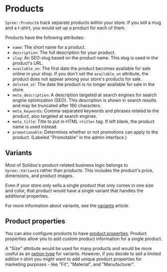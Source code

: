 # Products

`Spree::Product`s track separate products within your store. If you sell a mug
and a t-shirt, you would set up a product for each of them.

Products have the following attributes:

- `name`: The short name for a product.
- `description`: The full description for your product.
- `slug`: An SEO-slug based on the product name. This slug is used in the
  product's URL.
- `available_on`: The first date the product becomes available for sale online
  in your shop. If you don't set the `available_on` attribute, the product does
  not appear among your store's products for sale.
- `deleted_at`: The date the product is no longer available for sale in the
   store.
- `meta_description`: A description targeted at search engines for search engine
   optimization (SEO). This description is shown in search results and may be
   truncated after 160 characters.
- `meta_keywords`: Comma-separated keywords and phrases related to the product,
   also targeted at search engines.
- `meta_title`: Title to put in HTML `<title>` tag. If left blank, the product
   name is used instead.
- `promotionable`: Determines whether or not promotions can apply to the
   product. (Labeled "Promotable" in the admin interface.)

## Variants

Most of Solidus's product-related business logic belongs to `Spree::Variant`s
rather than products. This includes the product's price, dimensions, and product
images.

Even if your store only sells a single product that only comes in one size and
color, that product would have a single variant that handles the additional
properties.

For more information about variants, see the [variants](variants.md) article.

## Product properties

You can also configure products to have [product
properties](product-properties.md). Product properties allow you to add custom
product information for a single product.

A "Size" attribute would be used for many products and would be more useful as
an [option type](variants.md#option-types) for variants. However, if you decide
to sell a limited edition t-shirt you might want to add unique product
properties for marketing purposes - like "Fit", "Material", and "Manufacturer".

